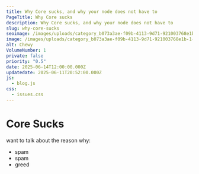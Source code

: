```yaml
---
title: Why Core sucks, and why your node does not have to
PageTitle: Why Core sucks
description: Why Core sucks, and why your node does not have to
slug: why-core-sucks
seoimage: /images/uploads/category_b073a3ae-f09b-4113-9d71-921003768e1b-1-.jpg
image: /images/uploads/category_b073a3ae-f09b-4113-9d71-921003768e1b-1-.jpg
alt: Chewy
VolumeNumber: 1
private: false
priority: "0.5"
date: 2025-06-14T12:00:00.000Z
updatedate: 2025-06-11T20:52:00.000Z
js:
  - blog.js
css:
  - issues.css
---
```

# Core Sucks

want to talk about the reason why:
- spam
- spam
- greed

